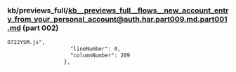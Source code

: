 ### kb/previews_full/kb__previews_full__flows__new_account_entry_from_your_personal_account@auth.har.part009.md.part001.md (part 002)

```md
O722YSM.js",
                    "lineNumber": 0,
                    "columnNumber": 209
                  },

```

```
